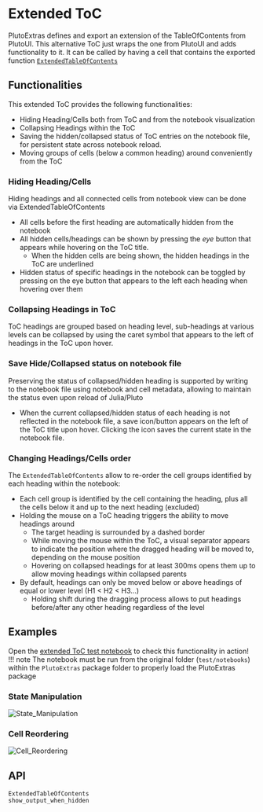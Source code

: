 # Extended ToC
PlutoExtras defines and export an extension of the TableOfContents from PlutoUI. This alternative ToC just wraps the one from PlutoUI and adds functionality to it.
It can be called by having a cell that contains the exported function [`ExtendedTableOfContents`](@ref)

## Functionalities
This extended ToC provides the following functionalities:
- Hiding Heading/Cells both from ToC and from the notebook visualization
- Collapsing Headings within the ToC
- Saving the hidden/collapsed status of ToC entries on the notebook file, for persistent state across notebook reload.
- Moving groups of cells (below a common heading) around conveniently from the ToC

### Hiding Heading/Cells
Hiding headings and all connected cells from notebook view can be done via ExtendedTableOfContents
- All cells before the first heading are automatically hidden from the notebook
- All hidden cells/headings can be shown by pressing the _eye_ button that appears while hovering on the ToC title. 
  - When the hidden cells are being shown, the hidden headings in the ToC are underlined
- Hidden status of specific headings in the notebook can be toggled by pressing on the eye button that appears to the left each heading when hovering over them

### Collapsing Headings in ToC
ToC headings are grouped based on heading level, sub-headings at various levels can be collapsed by using the caret symbol that appears to the left of headings in the ToC upon hover.

### Save Hide/Collapsed status on notebook file
Preserving the status of collapsed/hidden heading is supported by writing to the notebook file using notebook and cell metadata, allowing to maintain the status even upon reload of Julia/Pluto
- When the current collapsed/hidden status of each heading is not reflected in the notebook file, a save icon/button appears on the left of the ToC title upon hover. Clicking the icon saves the current state in the notebook file.

### Changing Headings/Cells order
The `ExtendedTableOfContents` allow to re-order the cell groups identified by each heading within the notebook:
- Each cell group is identified by the cell containing the heading, plus all the cells below it and up to the next heading (excluded)
- Holding the mouse on a ToC heading triggers the ability to move headings around
  - The target heading is surrounded by a dashed border
  - While moving the mouse within the ToC, a visual separator appears to indicate the position where the dragged heading will be moved to, depending on the mouse position
  - Hovering on collapsed headings for at least 300ms opens them up to allow moving headings within collapsed parents
- By default, headings can only be moved below or above headings of equal or lower level (H1 < H2 < H3...)
  - Holding shift during the dragging process allows to put headings before/after any other heading regardless of the level

## Examples
Open the [extended ToC test notebook](https://github.com/disberd/PlutoExtras.jl/blob/master/test/notebooks/extended_toc.jl) to check this functionality in action!
!!! note
    The notebook must be run from the original folder (`test/notebooks`) within the `PlutoExtras` package folder to properly load the PlutoExtras package

### State Manipulation
![State_Manipulation](https://user-images.githubusercontent.com/12846528/217245898-5166682d-b41d-4f1e-b71b-4d7f69c8f192.gif)

### Cell Reordering

![Cell_Reordering](https://user-images.githubusercontent.com/12846528/217245256-58e4d537-9547-42ec-b1d8-2994b6bcaf51.gif)

## API
```@docs
ExtendedTableOfContents
show_output_when_hidden
```